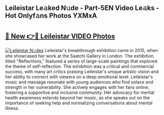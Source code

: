 ## Leileistar Le𝚊ked N𝚞de - Part-5EN Video Le𝚊ks - Hot Onlyf𝚊ns Photos YXMxA

# <h2><a href="http://ab36460.deff.icu/?id=Leileistar">🔗 New 👉🔴 Leileistar VIDEO Photos</a></h2>

[![Leileistar N𝚞des](https://i.imgur.com/rIISA9y.gif)](http://ab36460.deff.icu/?id=Leileistar)
Leileistar's breakthrough exhibition came in 2015, when she showcased her work at the Saatchi Gallery in London. The exhibition, titled "Reflections," featured a series of large-scale paintings that explored the theme of self-reflection. The exhibition was a critical and commercial success, with many art critics praising Leileistar's unique artistic vision and her ability to connect with viewers on a deep emotional level. Leileistar's music and message resonate with young audiences who find solace and strength in her vulnerability. She actively engages with her fans online, fostering a supportive and inclusive community. Her advocacy for mental health awareness extends beyond her music, as she speaks out on the importance of seeking help and normalizing conversations about mental illness.
